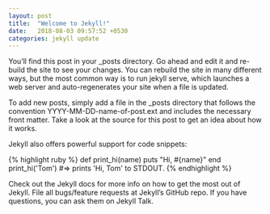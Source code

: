 ```yaml
---
layout: post
title:  "Welcome to Jekyll!"
date:   2018-08-03 09:57:52 +0530
categories: jekyll update
---
```

You’ll find this post in your _posts directory. Go ahead and edit it and re-build the site to see your changes. You can rebuild the site in many different ways, but the most common way is to run jekyll serve, which launches a web server and auto-regenerates your site when a file is updated.

To add new posts, simply add a file in the _posts directory that follows the convention YYYY-MM-DD-name-of-post.ext and includes the necessary front matter. Take a look at the source for this post to get an idea about how it works.

Jekyll also offers powerful support for code snippets:

{% highlight ruby %} def print_hi(name) puts "Hi, #{name}" end print_hi('Tom') #=> prints 'Hi, Tom' to STDOUT. {% endhighlight %}

Check out the Jekyll docs for more info on how to get the most out of Jekyll. File all bugs/feature requests at Jekyll’s GitHub repo. If you have questions, you can ask them on Jekyll Talk.
